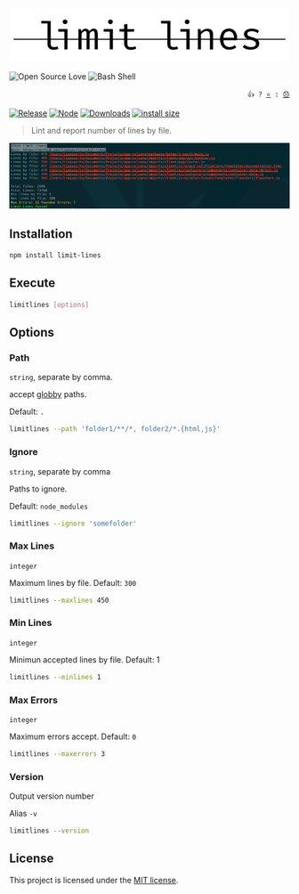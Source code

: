 <p align="center">
  <img src="./docs/logo.svg" alt="limit lines" width="600">
<p>

![Open Source Love](https://badges.frapsoft.com/os/v3/open-source.svg) <img src="https://badges.frapsoft.com/bash/v1/bash-150x25.png?v=103" alt="Bash Shell" width="120">

<p align="right">
  <code> 👍 ? <a href="https://github.com/tiagoporto/limit-lines/stargazers">⭐</a> : <a href="https://github.com/tiagoporto/limit-lines/issues">😞</a></code>
</p>

[![Release](https://img.shields.io/npm/v/limit-lines.svg?style=flat-square&label=release)](https://github.com/tiagoporto/limit-lines/releases)
[![Node](https://img.shields.io/node/v/limit-lines.svg?style=flat-square)](https://www.npmjs.com/package/limit-lines)
[![Downloads](https://img.shields.io/npm/dt/limit-lines.svg?style=flat-square)](https://www.npmjs.com/package/limit-lines)
[![install size](https://packagephobia.now.sh/badge?p=limit-lines)](https://packagephobia.now.sh/result?p=limit-lines)

<!-- [![Coverage Status](https://img.shields.io/coveralls/tiagoporto/limit-lines.svg?style=flat-square)](https://coveralls.io/github/tiagoporto/limit-lines) -->
<!-- [![Mutation testing cover](https://badge.stryker-mutator.io/github.com/tiagoporto/limit-lines/main)](https://stryker-mutator.github.io) -->

> Lint and report number of lines by file.

![Screenshot](./docs/Screenshot.png)

## Installation

```bash
npm install limit-lines
```

## Execute

```bash
limitlines [options]
```

## Options

### Path

`string`, separate by comma.

accept [globby](https://github.com/sindresorhus/globby) paths.

Default: `.`

```bash
limitlines --path 'folder1/**/*, folder2/*.{html,js}'
```

### Ignore

`string`, separate by comma

Paths to ignore.

Default: `node_modules`

```bash
limitlines --ignore 'somefolder'
```

### Max Lines

`integer`

Maximum lines by file. Default: `300`

```bash
limitlines --maxlines 450
```

### Min Lines

`integer`

Minimun accepted lines by file. Default: 1

```bash
limitlines --minlines 1
```

### Max Errors

`integer`

Maximum errors accept. Default: `0`

```bash
limitlines --maxerrors 3
```

### Version

Output version number

Alias `-v`

```bash
limitlines --version
```

## License

This project is licensed under the [MIT license](https://github.com/tiagoporto/limit-lines/blob/main/LICENSE).
